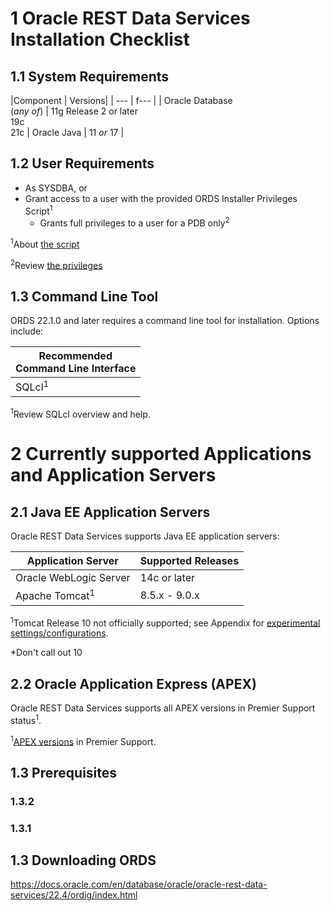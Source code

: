 # 1  Oracle REST Data Services Installation Checklist

## 1.1 System Requirements

|Component | Versions|
|      --- |    f---  | 
| Oracle Database<br>(*any of*) | 11g Release 2 or later<br>19c<br>21c
| Oracle Java | 11 *or* 17 |

## 1.2 User Requirements

- As SYSDBA, or
- Grant access to a user with the provided ORDS Installer Privileges Script<sup>1</sup>
  - Grants full privileges to a user for a PDB only<sup>2</sup>

<sup>1</sup>About [the script](./appendix.md#aboutthescript)

<sup>2</sup>Review [the privileges](./appendix.md#reviewprivileges)

## 1.3 Command Line Tool

ORDS 22.1.0 and later requires a command line tool for installation. Options include:

| Recommended<br>Command Line Interface |
|                   ---                 |
|           SQLcl<sup>1</sup>           |

<sup>1</sup>Review SQLcl overview and help. 

# 2 Currently supported Applications and Application Servers

## 2.1 Java EE Application Servers
Oracle REST Data Services supports Java EE application servers:

| Application Server | Supported Releases |
| --- | --- | 
|Oracle WebLogic Server | 14c or later | 
| Apache Tomcat<sup>1</sup> | 8.5.x - 9.0.x | 

<sup>1</sup>Tomcat Release 10 not officially supported; see Appendix for [experimental settings/configurations](./appendix.md#Tomcat10experimentalsettings).

*Don't call out 10

## 2.2 Oracle Application Express (APEX)

Oracle REST Data Services supports all APEX versions in Premier Support status<sup>1</sup>.

<sup>1</sup>[APEX versions](https://www.oracle.com/us/assets/lifetime-support-technology-069183.pdf#%5B%7B%22num%22%3A154%2C%22gen%22%3A0%7D%2C%7B%22name%22%3A%22Fit%22%7D%5D) in Premier Support.

## 1.3 Prerequisites



### 1.3.2 

### 1.3.1 
## 1.3 Downloading ORDS



https://docs.oracle.com/en/database/oracle/oracle-rest-data-services/22.4/ordig/index.html












